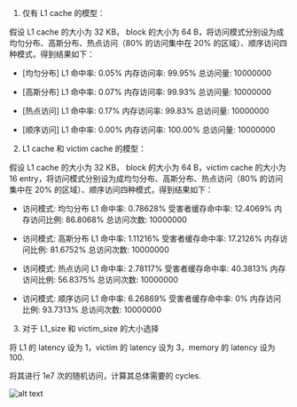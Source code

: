 1. 仅有 L1 cache 的模型：

假设 L1 cache 的大小为 32 KB， block 的大小为 64 B，将访问模式分别设为成均匀分布、高斯分布、热点访问（80% 的访问集中在 20% 的区域）、顺序访问四种模式，得到结果如下：

- [均匀分布]
L1 命中率: 0.05%
内存访问率: 99.95%
总访问量: 10000000

- [高斯分布]
L1 命中率: 0.07%
内存访问率: 99.93%
总访问量: 10000000

- [热点访问]
L1 命中率: 0.17%
内存访问率: 99.83%
总访问量: 10000000

- [顺序访问]
L1 命中率: 0.00%
内存访问率: 100.00%
总访问量: 10000000

2. L1 cache 和 victim cache 的模型：

假设 L1 cache 的大小为 32 KB， block 的大小为 64 B，victim cache 的大小为 16 entry，将访问模式分别设为成均匀分布、高斯分布、热点访问（80% 的访问集中在 20% 的区域）、顺序访问四种模式，得到结果如下：

- 访问模式: 均匀分布
L1 命中率: 0.78628%
受害者缓存命中率: 12.4069%
内存访问比例: 86.8068%
总访问次数: 10000000

- 访问模式: 高斯分布
L1 命中率: 1.11216%
受害者缓存命中率: 17.2126%
内存访问比例: 81.6752%
总访问次数: 10000000

- 访问模式: 热点访问
L1 命中率: 2.78117%
受害者缓存命中率: 40.3813%
内存访问比例: 56.8375%
总访问次数: 10000000


- 访问模式: 顺序访问
L1 命中率: 6.26869%
受害者缓存命中率: 0%
内存访问比例: 93.7313%
总访问次数: 10000000


3. 对于 L1_size 和 victim_size 的大小选择

将 L1 的 latency 设为 1，victim 的 latency 设为 3，memory 的 latency 设为 100.

将其进行 1e7 次的随机访问，计算其总体需要的 cycles.

![alt text](image.png)

